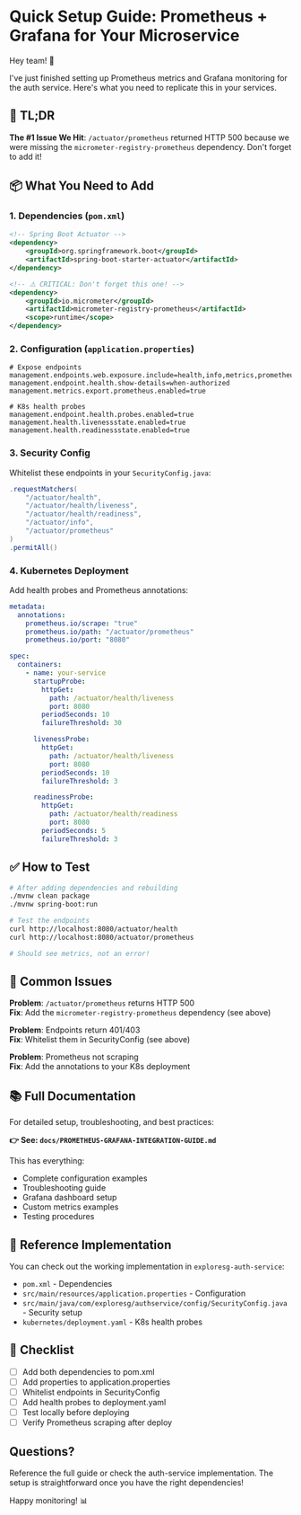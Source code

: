 # Quick Setup Guide: Prometheus + Grafana for Your Microservice

Hey team! 👋

I've just finished setting up Prometheus metrics and Grafana monitoring for the auth service. Here's what you need to replicate this in your services.

## 🚀 TL;DR

**The #1 Issue We Hit**: `/actuator/prometheus` returned HTTP 500 because we were missing the `micrometer-registry-prometheus` dependency. Don't forget to add it!

## 📦 What You Need to Add

### 1. Dependencies (`pom.xml`)

```xml
<!-- Spring Boot Actuator -->
<dependency>
    <groupId>org.springframework.boot</groupId>
    <artifactId>spring-boot-starter-actuator</artifactId>
</dependency>

<!-- ⚠️ CRITICAL: Don't forget this one! -->
<dependency>
    <groupId>io.micrometer</groupId>
    <artifactId>micrometer-registry-prometheus</artifactId>
    <scope>runtime</scope>
</dependency>
```

### 2. Configuration (`application.properties`)

```properties
# Expose endpoints
management.endpoints.web.exposure.include=health,info,metrics,prometheus
management.endpoint.health.show-details=when-authorized
management.metrics.export.prometheus.enabled=true

# K8s health probes
management.endpoint.health.probes.enabled=true
management.health.livenessstate.enabled=true
management.health.readinessstate.enabled=true
```

### 3. Security Config

Whitelist these endpoints in your `SecurityConfig.java`:

```java
.requestMatchers(
    "/actuator/health",
    "/actuator/health/liveness",
    "/actuator/health/readiness",
    "/actuator/info",
    "/actuator/prometheus"
)
.permitAll()
```

### 4. Kubernetes Deployment

Add health probes and Prometheus annotations:

```yaml
metadata:
  annotations:
    prometheus.io/scrape: "true"
    prometheus.io/path: "/actuator/prometheus"
    prometheus.io/port: "8080"

spec:
  containers:
    - name: your-service
      startupProbe:
        httpGet:
          path: /actuator/health/liveness
          port: 8080
        periodSeconds: 10
        failureThreshold: 30

      livenessProbe:
        httpGet:
          path: /actuator/health/liveness
          port: 8080
        periodSeconds: 10
        failureThreshold: 3

      readinessProbe:
        httpGet:
          path: /actuator/health/readiness
          port: 8080
        periodSeconds: 5
        failureThreshold: 3
```

## ✅ How to Test

```bash
# After adding dependencies and rebuilding
./mvnw clean package
./mvnw spring-boot:run

# Test the endpoints
curl http://localhost:8080/actuator/health
curl http://localhost:8080/actuator/prometheus

# Should see metrics, not an error!
```

## 🐛 Common Issues

**Problem**: `/actuator/prometheus` returns HTTP 500  
**Fix**: Add the `micrometer-registry-prometheus` dependency (see above)

**Problem**: Endpoints return 401/403  
**Fix**: Whitelist them in SecurityConfig (see above)

**Problem**: Prometheus not scraping  
**Fix**: Add the annotations to your K8s deployment

## 📚 Full Documentation

For detailed setup, troubleshooting, and best practices:

**👉 See: `docs/PROMETHEUS-GRAFANA-INTEGRATION-GUIDE.md`**

This has everything:

- Complete configuration examples
- Troubleshooting guide
- Grafana dashboard setup
- Custom metrics examples
- Testing procedures

## 📁 Reference Implementation

You can check out the working implementation in `exploresg-auth-service`:

- `pom.xml` - Dependencies
- `src/main/resources/application.properties` - Configuration
- `src/main/java/com/exploresg/authservice/config/SecurityConfig.java` - Security setup
- `kubernetes/deployment.yaml` - K8s health probes

## 🎯 Checklist

- [ ] Add both dependencies to pom.xml
- [ ] Add properties to application.properties
- [ ] Whitelist endpoints in SecurityConfig
- [ ] Add health probes to deployment.yaml
- [ ] Test locally before deploying
- [ ] Verify Prometheus scraping after deploy

## Questions?

Reference the full guide or check the auth-service implementation. The setup is straightforward once you have the right dependencies!

Happy monitoring! 📊
